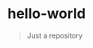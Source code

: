 # hello-world
> Just a repository

<!--* Super Super Final Version-->
<!--* I love Jesus Christ-->
<!--* Fighting!-->
